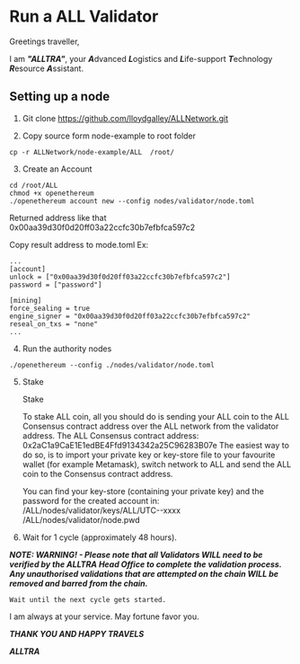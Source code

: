 # Run a ALL Validator

Greetings traveller, 

I am ***"ALLTRA"***, your ***A***dvanced ***L***ogistics and ***L***ife-support ***T***echnology ***R***esource ***A***ssistant. 


## Setting up a node
1. Git clone https://github.com/lloydgalley/ALLNetwork.git

2. Copy source form node-example to root folder
```
cp -r ALLNetwork/node-example/ALL  /root/
```
3. Create an Account

```
cd /root/ALL
chmod +x openethereum
./openethereum account new --config nodes/validator/node.toml
```
Returned address like that 0x00aa39d30f0d20ff03a22ccfc30b7efbfca597c2

Copy result address to mode.toml
Ex:
```
...
[account]
unlock = ["0x00aa39d30f0d20ff03a22ccfc30b7efbfca597c2"]
password = ["password"]

[mining]
force_sealing = true
engine_signer = "0x00aa39d30f0d20ff03a22ccfc30b7efbfca597c2"
reseal_on_txs = "none"
...
```
4. Run the authority nodes
```
./openethereum --config ./nodes/validator/node.toml

```
5. Stake

    Stake

    To stake ALL coin, all you should do is sending your ALL coin to the ALL Consensus contract address over the ALL network from the validator address.
    The ALL Consensus contract address: 0x2aC1a9CaE1E1edBE4Ffd9134342a25C96283B07e
    The easiest way to do so, is to import your private key or key-store file to your favourite wallet (for example Metamask), switch network to ALL and send the ALL coin to the Consensus contract address.

    You can find your key-store (containing your private key) and the password for the created account in:
    /ALL/nodes/validator/keys/ALL/UTC--xxxx
    /ALL/nodes/validator/node.pwd

6. Wait for 1 cycle (approximately 48 hours).


***NOTE: WARNING! - Please note that all Validators WILL need to be verified by the ALLTRA Head Office to complete the validation process. Any unauthorised validations that are attempted on the chain WILL be removed and barred from the chain.***

    Wait until the next cycle gets started.

   I am always at your service.
   May fortune favor you.

   ***THANK YOU AND HAPPY TRAVELS***

***ALLTRA***   


